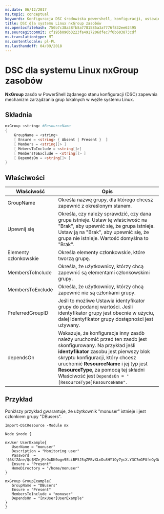 ```yaml
---
ms.date: 06/12/2017
ms.topic: conceptual
keywords: Konfiguracja DSC środowiska powershell, konfiguracji, ustawienia
title: DSC dla systemu Linux nxGroup zasobów
ms.openlocfilehash: 750b7c38a38fb8a7781585a3a7776f832ee62495
ms.sourcegitcommit: cf195b090b3223fa4917206dfec7f0b603873cdf
ms.translationtype: MT
ms.contentlocale: pl-PL
ms.lasthandoff: 04/09/2018
---
```

# <a name="dsc-for-linux-nxgroup-resource"></a>DSC dla systemu Linux nxGroup zasobów

**NxGroup** zasób w PowerShell żądanego stanu konfiguracji (DSC) zapewnia mechanizm zarządzania grup lokalnych w węźle systemu Linux.

## <a name="syntax"></a>Składnia

```powershell
nxGroup <string> #ResourceName
{
    GroupName = <string>
    [ Ensure = <string> { Absent | Present }  ]
    [ Members = <string[]> ]
    [ MebersToInclude = <string[]>]
    [ MembersToExclude = <string[]> ]
    [ DependsOn = <string[]> ]
}

```

## <a name="properties"></a>Właściwości

|  Właściwość |  Opis |
|---|---|
| GroupName| Określa nazwę grupy, dla którego chcesz zapewnić z określonym stanem.|
| Upewnij się| Określa, czy należy sprawdzić, czy dana grupa istnieje. Ustaw tę właściwość na "Brak", aby upewnić się, że grupa istnieje. Ustaw ją na "Brak", aby upewnić się, że grupa nie istnieje. Wartość domyślna to "Brak".|
| Elementy członkowskie| Określa elementy członkowskie, które tworzą grupę.|
| MembersToInclude| Określa, że użytkownicy, którzy chcą zapewnić są elementami członkowskimi grupy.|
| MembersToExclude| Określa, że użytkownicy, którzy chcą zapewnić nie są członkami grupy.|
| PreferredGroupID| Jeśli to możliwe Ustawia identyfikator grupy do podanej wartości. Jeśli identyfikator grupy jest obecnie w użyciu, dalej identyfikator grupy dostępności jest używany.|
| dependsOn | Wskazuje, że konfiguracja inny zasób należy uruchomić przed ten zasób jest skonfigurowany. Na przykład jeśli **identyfikator** zasobu jest pierwszy blok skryptu konfiguracji, który chcesz uruchomić **ResourceName** i jej typ jest **ResourceType**, za pomocą tej składni Właściwość jest `DependsOn = "[ResourceType]ResourceName"`.|

## <a name="example"></a>Przykład

Poniższy przykład gwarantuje, że użytkownik "monuser" istnieje i jest członkiem grupy "DBusers".

```
Import-DSCResource -Module nx

Node $node {

nxUser UserExample{
   UserName = "monuser"
   Description = "Monitoring user"
   Password  =    '$6$fZAne/Qc$MZejMrOxDK0ogv9SLiBP5J5qZFBvXLnDu8HY1Oy7ycX.Y3C7mGPUfeQy3A82ev3zIabhDQnj2ayeuGn02CqE/0'
   Ensure = "Present"
   HomeDirectory = "/home/monuser"
}

nxGroup GroupExample{
   GroupName = "DBusers"
   Ensure = "Present"
   MembersToInclude = "monuser"
   DependsOn = "[nxUser]UserExample"
}
}
```